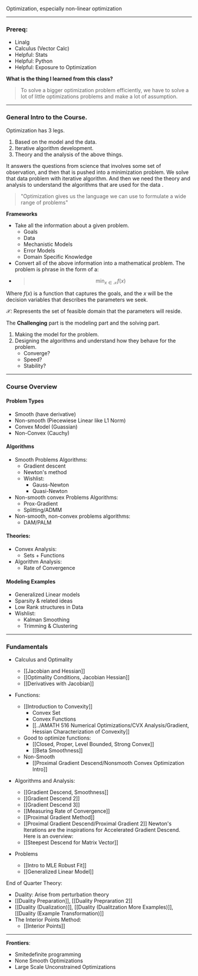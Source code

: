 Optimization, especially non-linear optimization

---
### **Prereq:** 
* Linalg
* Calculus (Vector Calc)
* Helpful: Stats 
* Helpful: Python 
* Helpful: Exposure to Optimization

**What is the thing I learned from this class?** 

> To solve a bigger optimization problem efficiently, we have to solve a lot of little optimizations problems and make a lot of assumption. 

---
### **General Intro to the Course.** 

Optimization has 3 legs. 
1. Based on the model and the data. 
2. Iterative algorithm development.
3. Theory and the analysis of the above things. 

It answers the questions from science that involves some set of observation, and then that is pushed into a minimization problem. We solve that data problem with iterative algorithm. And then we need the theory and analysis to understand the algorithms that are used for the data .

> "Optimization gives us the language we can use to formulate a wide range of problems"

**Frameworks**

* Take all the information about a given problem. 
	* Goals
	* Data
	* Mechanistic Models 
	* Error Models 
	* Domain Specific Knowledge
* Convert all of the above information into a mathematical problem. The problem is phrase in the form of a: 
* > $$\min_{x\in \mathcal{X}} f(x)$$

Where $f(x)$ is a function that captures the goals, and the $x$ will be the decision variables that describes the parameters we seek. 

$\mathcal{X}$: Represents the set of feasible domain that the parameters will reside. 

The **Challenging** part is the modeling part and the solving part. 
1. Making the model for the problem.
2. Designing the algorithms and understand how they behave for the problem. 
	* Converge? 
	* Speed? 
	* Stability?

---
### **Course Overview**
#### Problem Types
* Smooth (have derivative)
* Non-smooth (Piecewiese Linear like L1 Norm)
* Convex Model (Guassian)
* Non-Convex (Cauchy)

#### Algorithms
* Smooth Problems Algorithms: 
	* Gradient descent 
	* Newton's method 
	* Wishlist: 
		* Gauss-Newton
		* Quasi-Newton
* Non-smooth convex Problems Algorithms: 
	* Prox-Gradient
	* Splitting/ADMM 
* Non-smooth, non-convex problems algorithms: 
	* DAM/PALM

#### Theories: 
* Convex Analysis: 
	* Sets + Functions
* Algorithm Analysis: 
	* Rate of Convergence

#### Modeling Examples
* Generalized Linear models 
* Sparsity & related ideas
* Low Rank structures in Data
* Wishlist: 
	* Kalman Smoothing
	* Trimming & Clustering


---

### **Fundamentals**
* Calculus and Optimality
	* [[Jacobian and Hessian]]
	* [[Optimality Conditions, Jacobian Hessian]]
	* [[Derivatives with Jacobian]]

* Functions: 
	* [[Introduction to Convexity]] 
		* Convex Set
		* Convex Functions
		* [[../AMATH 516 Numerical Optimizations/CVX Analysis/Gradient, Hessian Characterization of Convexity]]
	* Good to optimize functions: 
		* [[Closed, Proper, Level Bounded, Strong Convex]]
		* [[Beta Smoothness]]
	* Non-Smooth
		* [[Proximal Gradient Descend/Nonsmooth Convex Optimization Intro]]
		
* Algorithms and Analysis: 
	* [[Gradient Descend, Smoothness]]
	* [[Gradient Descend 2]]
	* [[Gradient Descend 3]]
    * [[Measuring Rate of Convergence]]
    * [[Proximal Gradient Method]]
    * [[Proximal Gradient Descend/Proximal Gradient 2]]
    Newton's Iterations are the inspirations for Accelerated Gradient Descend. 
	Here is an overview: 
	* [[Steepest Descend for Matrix Vector]]

* Problems
	* [[Intro to MLE Robust Fit]]
	* [[Generalized Linear Model]]


End of Quarter Theory: 

* Duality: Arise from perturbation theory 
* [[Duality Preparation]], [[Duality Prepraration 2]]
* [[Duality (Dualization)]], [[Duality (Dualitzation More Examples)]], [[Duality (Example Transformation)]]
* The Interior Points Method: 
	*  [[Interior Points]]



--- 
**Frontiers**: 

* Smitedefinite programming 
* None Smooth Optimizations
* Large Scale Unconstrained Optimizations